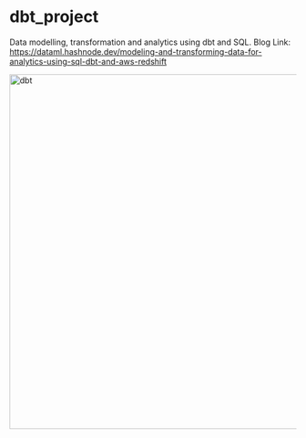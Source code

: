 # dbt_project
Data modelling, transformation and analytics using dbt and SQL.
Blog Link: https://dataml.hashnode.dev/modeling-and-transforming-data-for-analytics-using-sql-dbt-and-aws-redshift

<img width="622" alt="dbt" src="https://github.com/Aditya-Tiwari-07/dbt_project/assets/75854433/9b8969a5-a31f-48d3-bcb6-3ae1395b3273">

